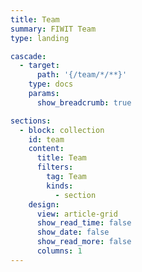 ```yaml
---
title: Team
summary: FIWIT Team
type: landing

cascade:
  - target:
      path: '{/team/*/**}'
    type: docs
    params:
      show_breadcrumb: true

sections:
  - block: collection
    id: team
    content:
      title: Team
      filters:
        tag: Team
        kinds:
          - section
    design:
      view: article-grid
      show_read_time: false
      show_date: false
      show_read_more: false
      columns: 1
---
```

